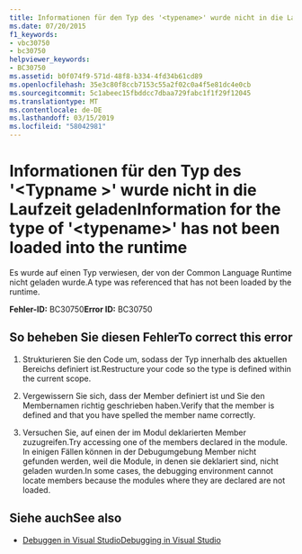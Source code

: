 ```yaml
---
title: Informationen für den Typ des '<typename>' wurde nicht in die Laufzeit geladen
ms.date: 07/20/2015
f1_keywords:
- vbc30750
- bc30750
helpviewer_keywords:
- BC30750
ms.assetid: b0f074f9-571d-48f8-b334-4fd34b61cd89
ms.openlocfilehash: 35e3c80f8ccb7153c55a2f02c0a4f5e81dc4e0cb
ms.sourcegitcommit: 5c1abeec15fbddcc7dbaa729fabc1f1f29f12045
ms.translationtype: MT
ms.contentlocale: de-DE
ms.lasthandoff: 03/15/2019
ms.locfileid: "58042981"
---
```

# <a name="information-for-the-type-of-typename-has-not-been-loaded-into-the-runtime"></a><span data-ttu-id="2cb2c-102">Informationen für den Typ des '\<Typname >' wurde nicht in die Laufzeit geladen</span><span class="sxs-lookup"><span data-stu-id="2cb2c-102">Information for the type of '\<typename>' has not been loaded into the runtime</span></span>
<span data-ttu-id="2cb2c-103">Es wurde auf einen Typ verwiesen, der von der Common Language Runtime nicht geladen wurde.</span><span class="sxs-lookup"><span data-stu-id="2cb2c-103">A type was referenced that has not been loaded by the runtime.</span></span>  
  
 <span data-ttu-id="2cb2c-104">**Fehler-ID:** BC30750</span><span class="sxs-lookup"><span data-stu-id="2cb2c-104">**Error ID:** BC30750</span></span>  
  
## <a name="to-correct-this-error"></a><span data-ttu-id="2cb2c-105">So beheben Sie diesen Fehler</span><span class="sxs-lookup"><span data-stu-id="2cb2c-105">To correct this error</span></span>  
  
1.  <span data-ttu-id="2cb2c-106">Strukturieren Sie den Code um, sodass der Typ innerhalb des aktuellen Bereichs definiert ist.</span><span class="sxs-lookup"><span data-stu-id="2cb2c-106">Restructure your code so the type is defined within the current scope.</span></span>  
  
2.  <span data-ttu-id="2cb2c-107">Vergewissern Sie sich, dass der Member definiert ist und Sie den Membernamen richtig geschrieben haben.</span><span class="sxs-lookup"><span data-stu-id="2cb2c-107">Verify that the member is defined and that you have spelled the member name correctly.</span></span>  
  
3.  <span data-ttu-id="2cb2c-108">Versuchen Sie, auf einen der im Modul deklarierten Member zuzugreifen.</span><span class="sxs-lookup"><span data-stu-id="2cb2c-108">Try accessing one of the members declared in the module.</span></span> <span data-ttu-id="2cb2c-109">In einigen Fällen können in der Debugumgebung Member nicht gefunden werden, weil die Module, in denen sie deklariert sind, nicht geladen wurden.</span><span class="sxs-lookup"><span data-stu-id="2cb2c-109">In some cases, the debugging environment cannot locate members because the modules where they are declared are not loaded.</span></span>  
  
## <a name="see-also"></a><span data-ttu-id="2cb2c-110">Siehe auch</span><span class="sxs-lookup"><span data-stu-id="2cb2c-110">See also</span></span>

- [<span data-ttu-id="2cb2c-111">Debuggen in Visual Studio</span><span class="sxs-lookup"><span data-stu-id="2cb2c-111">Debugging in Visual Studio</span></span>](/visualstudio/debugger/debugging-in-visual-studio)
